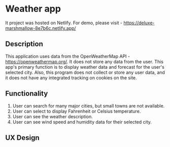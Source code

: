 # Weather app
It project was hosted on Netlify. For demo, please visit - https://deluxe-marshmallow-8e7b6c.netlify.app/

## Description
This application uses data from the OpenWeatherMap API - https://openweathermap.org/. It does not store any data from the user. This app's primary function is to display weather data and forecast for the user's selected city. Also, this program does not collect or store any user data, and it does not have any integrated tracking on cookies on the site. 

## Functionality
1. User can search for many major cities, but small towns are not available.
2. User can select to display Fahrenheit or Celsius temperature.
3. User can see the weather description.
4. User can see wind speed and humidity data for their selected city.

## UX Design
